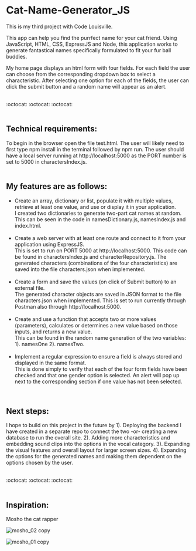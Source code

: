 # Cat-Name-Generator_JS

This is my third project with Code Louisville.

This app can help you find the purrfect name for your cat friend. Using JavaScript, HTML, CSS, ExpressJS and Node, this application works to generate fantastical names specifically formulated to fit your fur ball buddies.

My home page displays an html form with four fields. For each field the user can choose from the corresponding dropdown box to select a characteristic. After selecting one option for each of the fields, the user can click the submit button and a random name will appear as an alert. 
<br>
&nbsp;&nbsp;
&nbsp;&nbsp;

:octocat: :octocat: :octocat:
<br>
<br>
## Technical requirements:
To begin in the browser open the file test.html. The user will likely need to first type npm install in the terminal followed by npm run. The user should have a local server running at http://localhost:5000 as the PORT number is set to 5000 in charactersIndex.js. 
<br>
<br>
## My features are as follows:
<ul>
<li>Create an array, dictionary or list, populate it with multiple values, retrieve at least one value, and use or display it in your application.<br> I created two dictionaries to generate two-part cat names at random. This can be seen in the code in namesDictionary.js, namesIndex.js and index.html.<br></li>
<br>
<li>Create a web server with at least one route and connect to it from your application using ExpressJS.<br> This is set to run on PORT 5000 at  http://localhost:5000. This code can be found in charactersIndex.js and characterRepository.js. The generated characters (combinations of the four characteristics) are saved into the file characters.json when implemented. 
</li>
<br>
<li>Create a form and save the values (on click of Submit button) to an external file. <br> The generated character objects are saved in JSON format to the file characters.json when implemented. This is set to run currently through Postman also through http://localhost:5000.</li>
<br>
<li>Create and use a function that accepts two or more values (parameters), calculates or determines a new value based on those inputs, and returns a new value.<br> This can be found in the random name generation of the two variables: 1). namesOne 2). namesTwo.
</li>
<br>
<li>Implement a regular expression to ensure a field is always stored and displayed in the same format.
<br>This is done simply to verify that each of the four form fields have been checked and that one gender option is selected. An alert will pop up next to the corresponding section if one value has not been selected.
</li>
</ul>
<br>

## Next steps:
I hope to build on this project in the future by 1). Deploying the backend I have created in a separate repo to connect the two -or- creating a new database to run the overall site. 2). Adding more characteristics and embedding sound clips into the options in the vocal category. 3). Expanding the visual features and overall layout for larger screen sizes. 4). Expanding the options for the generated names and making them dependent on the options chosen by the user.
<br>
&nbsp;&nbsp;
&nbsp;&nbsp;

:octocat: :octocat: :octocat:
&nbsp;&nbsp;
&nbsp;&nbsp;<br>
&nbsp;&nbsp;
## Inspiration: 

Mosho the cat rapper

![mosho_02 copy](https://user-images.githubusercontent.com/77941853/156898252-a43f4f27-49f6-4503-8bf0-f78519556d8e.jpg)

![mosho_01 copy](https://user-images.githubusercontent.com/77941853/156898149-d57e4268-ac91-4d99-9547-4e388d4fb215.jpg)

